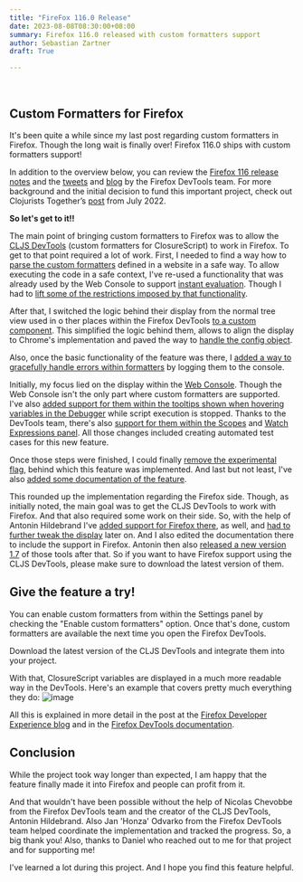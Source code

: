 ```yaml
---
title: "FireFox 116.0 Release"
date: 2023-08-08T08:30:00+08:00
summary: Firefox 116.0 released with custom formatters support
author: Sebastian Zartner
draft: True

---  
```

<br>

## Custom Formatters for Firefox  


It's been quite a while since my last post regarding custom formatters in Firefox. Though the long wait is finally over! Firefox 116.0 ships with custom formatters support!  

In addition to the overview below, you can review the [Firefox 116 release notes]( https://www.mozilla.org/en-US/firefox/116.0/releasenotes/) and the [tweets]( https://twitter.com/FirefoxDevTools/status/1686383218143240192?t=YU3ARV88wolWF9cwBVLrmQ&s=09) and [blog]( https://fxdx.dev/firefox-devtools-newsletter-116/) by the Firefox DevTools team.
For more background and the initial decision to fund this important project, check out Clojurists Together’s [post](https://clojars.slack.com/archives/D04EH0UMJAE/p1691149708318019) from July 2022.

**So let's get to it!!**  

The main point of bringing custom formatters to Firefox was to allow the [CLJS DevTools](https://github.com/binaryage/cljs-devtools) (custom formatters for ClosureScript) to work in Firefox.
To get to that point required a lot of work. First, I needed to find a way how to [parse the custom formatters](https://bugzilla.mozilla.org/show_bug.cgi?id=1734840) defined in a website in a safe way. To allow executing the code in a safe context, I've re-used a functionality that was already used by the Web Console to support [instant evaluation](https://firefox-source-docs.mozilla.org/devtools-user/web_console/the_command_line_interpreter/index.html#instant-evaluation). Though I had to [lift some of the restrictions imposed by that functionality](https://bugzilla.mozilla.org/show_bug.cgi?id=1801040). 

After that, I switched the logic behind their display from the normal tree view used in o ther places within the Firefox DevTools [to a custom component](https://bugzilla.mozilla.org/show_bug.cgi?id=1801045). This simplified the logic behind them, allows to align the display to Chrome's implementation and paved the way to [handle the config object](https://bugzilla.mozilla.org/show_bug.cgi?id=1764443).  

Also, once the basic functionality of the feature was there, I [added a way to gracefully handle errors within formatters](https://bugzilla.mozilla.org/show_bug.cgi?id=1764439) by logging them to the console.  

Initially, my focus lied on the display within the [Web Console](https://firefox-source-docs.mozilla.org/devtools-user/web_console/ui_tour/index.html). Though the Web Console isn't the only part where custom formatters are supported. I've also [added support for them within the tooltips shown when hovering variables in the Debugger](https://bugzilla.mozilla.org/show_bug.cgi?id=1820333) while script execution is stopped. Thanks to the DevTools team, there's also [support for them within the Scopes](https://bugzilla.mozilla.org/show_bug.cgi?id=1828511) and [Watch Expressions panel](https://bugzilla.mozilla.org/show_bug.cgi?id=1828509	). All those changes included creating automated test cases for this new feature.  

Once those steps were finished, I could finally [remove the experimental flag](https://bugzilla.mozilla.org/show_bug.cgi?id=1752760), behind which this feature was implemented.
And last but not least, I've also [added some documentation of the feature](https://bugzilla.mozilla.org/show_bug.cgi?id=1773035).

This rounded up the implementation regarding the Firefox side. Though, as initially noted, the main goal was to get the CLJS DevTools to work with Firefox. And that also required some work on their side. So, with the help of Antonin Hildebrand I've [added support for Firefox there](https://github.com/binaryage/cljs-devtools/pull/73), as well, and [had to further tweak the display](https://github.com/binaryage/cljs-devtools/pull/74) later on. And I also edited the documentation there to include the support in Firefox.
Antonin then also [released a new version 1.7](https://github.com/binaryage/cljs-devtools/releases/tag/v1.0.7) of those tools after that. So if you want to have Firefox support using the CLJS DevTools, please make sure to download the latest version of them.

## Give the feature a try!

You can enable custom formatters from within the Settings panel by checking the "Enable custom formatters" option.
Once that's done, custom formatters are available the next time you open the Firefox DevTools.

Download the latest version of the CLJS DevTools and integrate them into your project.

With that, ClosureScript variables are displayed in a much more readable way in the DevTools. Here's an example that covers pretty much everything they do:
![image](https://github.com/clojurists-together/clojuriststogether.org/assets/14980147/05773116-4df6-4c96-9afa-d00b1fc2e1f2)

 
All this is explained in more detail in the post at the [Firefox Developer Experience blog](https://fxdx.dev/firefox-devtools-custom-object-formatters/)
and in the [Firefox DevTools documentation](https://firefox-source-docs.mozilla.org/devtools-user/custom_formatters/index.html).

## Conclusion

While the project took way longer than expected, I am happy that the feature finally made it into Firefox and people can profit from it.

And that wouldn't have been possible without the help of Nicolas Chevobbe from the Firefox DevTools team and the creator of the CLJS DevTools, Antonin Hildebrand. Also Jan 'Honza' Odvarko from the Firefox DevTools team helped coordinate the implementation and tracked the progress. So, a big thank you! Also, thanks to Daniel who reached out to me for that project and for supporting me!

I've learned a lot during this project. And I hope you find this feature helpful.
